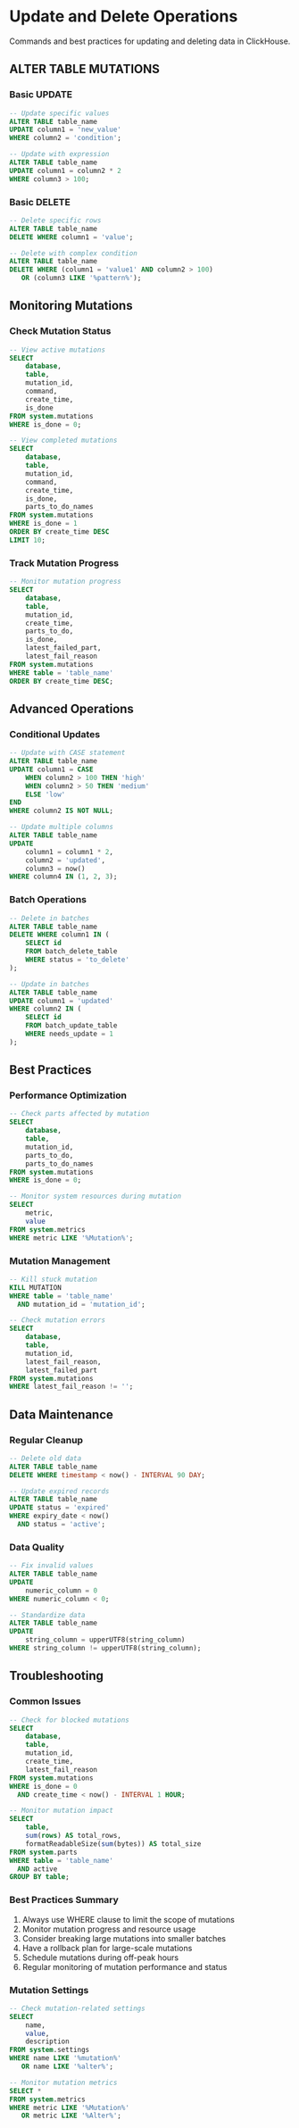 # Update and Delete Operations

Commands and best practices for updating and deleting data in ClickHouse.

## ALTER TABLE MUTATIONS

### Basic UPDATE

```sql
-- Update specific values
ALTER TABLE table_name
UPDATE column1 = 'new_value'
WHERE column2 = 'condition';

-- Update with expression
ALTER TABLE table_name
UPDATE column1 = column2 * 2
WHERE column3 > 100;
```

### Basic DELETE

```sql
-- Delete specific rows
ALTER TABLE table_name
DELETE WHERE column1 = 'value';

-- Delete with complex condition
ALTER TABLE table_name
DELETE WHERE (column1 = 'value1' AND column2 > 100)
   OR (column3 LIKE '%pattern%');
```

## Monitoring Mutations

### Check Mutation Status

```sql
-- View active mutations
SELECT
    database,
    table,
    mutation_id,
    command,
    create_time,
    is_done
FROM system.mutations
WHERE is_done = 0;

-- View completed mutations
SELECT
    database,
    table,
    mutation_id,
    command,
    create_time,
    is_done,
    parts_to_do_names
FROM system.mutations
WHERE is_done = 1
ORDER BY create_time DESC
LIMIT 10;
```

### Track Mutation Progress

```sql
-- Monitor mutation progress
SELECT
    database,
    table,
    mutation_id,
    create_time,
    parts_to_do,
    is_done,
    latest_failed_part,
    latest_fail_reason
FROM system.mutations
WHERE table = 'table_name'
ORDER BY create_time DESC;
```

## Advanced Operations

### Conditional Updates

```sql
-- Update with CASE statement
ALTER TABLE table_name
UPDATE column1 = CASE
    WHEN column2 > 100 THEN 'high'
    WHEN column2 > 50 THEN 'medium'
    ELSE 'low'
END
WHERE column2 IS NOT NULL;

-- Update multiple columns
ALTER TABLE table_name
UPDATE
    column1 = column1 * 2,
    column2 = 'updated',
    column3 = now()
WHERE column4 IN (1, 2, 3);
```

### Batch Operations

```sql
-- Delete in batches
ALTER TABLE table_name
DELETE WHERE column1 IN (
    SELECT id
    FROM batch_delete_table
    WHERE status = 'to_delete'
);

-- Update in batches
ALTER TABLE table_name
UPDATE column1 = 'updated'
WHERE column2 IN (
    SELECT id
    FROM batch_update_table
    WHERE needs_update = 1
);
```

## Best Practices

### Performance Optimization

```sql
-- Check parts affected by mutation
SELECT
    database,
    table,
    mutation_id,
    parts_to_do,
    parts_to_do_names
FROM system.mutations
WHERE is_done = 0;

-- Monitor system resources during mutation
SELECT
    metric,
    value
FROM system.metrics
WHERE metric LIKE '%Mutation%';
```

### Mutation Management

```sql
-- Kill stuck mutation
KILL MUTATION
WHERE table = 'table_name'
  AND mutation_id = 'mutation_id';

-- Check mutation errors
SELECT
    database,
    table,
    mutation_id,
    latest_fail_reason,
    latest_failed_part
FROM system.mutations
WHERE latest_fail_reason != '';
```

## Data Maintenance

### Regular Cleanup

```sql
-- Delete old data
ALTER TABLE table_name
DELETE WHERE timestamp < now() - INTERVAL 90 DAY;

-- Update expired records
ALTER TABLE table_name
UPDATE status = 'expired'
WHERE expiry_date < now()
  AND status = 'active';
```

### Data Quality

```sql
-- Fix invalid values
ALTER TABLE table_name
UPDATE
    numeric_column = 0
WHERE numeric_column < 0;

-- Standardize data
ALTER TABLE table_name
UPDATE
    string_column = upperUTF8(string_column)
WHERE string_column != upperUTF8(string_column);
```

## Troubleshooting

### Common Issues

```sql
-- Check for blocked mutations
SELECT
    database,
    table,
    mutation_id,
    create_time,
    latest_fail_reason
FROM system.mutations
WHERE is_done = 0
  AND create_time < now() - INTERVAL 1 HOUR;

-- Monitor mutation impact
SELECT
    table,
    sum(rows) AS total_rows,
    formatReadableSize(sum(bytes)) AS total_size
FROM system.parts
WHERE table = 'table_name'
  AND active
GROUP BY table;
```

### Best Practices Summary

1. Always use WHERE clause to limit the scope of mutations
2. Monitor mutation progress and resource usage
3. Consider breaking large mutations into smaller batches
4. Have a rollback plan for large-scale mutations
5. Schedule mutations during off-peak hours
6. Regular monitoring of mutation performance and status

### Mutation Settings

```sql
-- Check mutation-related settings
SELECT
    name,
    value,
    description
FROM system.settings
WHERE name LIKE '%mutation%'
   OR name LIKE '%alter%';

-- Monitor mutation metrics
SELECT *
FROM system.metrics
WHERE metric LIKE '%Mutation%'
   OR metric LIKE '%Alter%';
```

